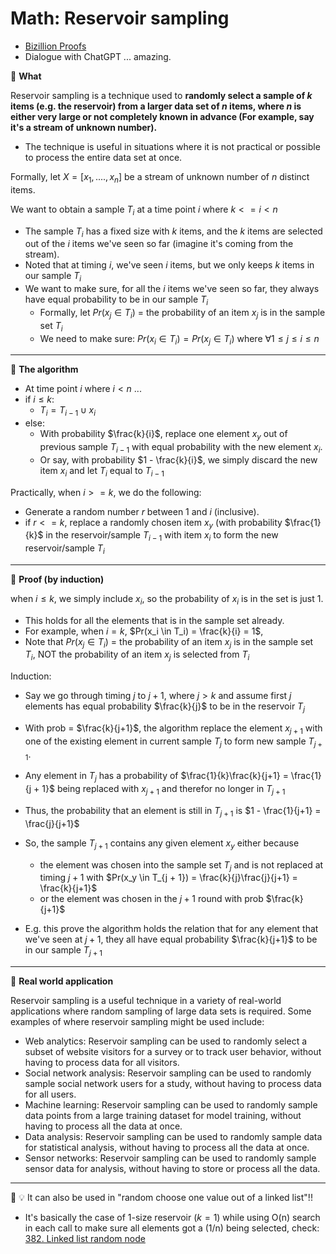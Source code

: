 # Math: Reservoir sampling

- [Bizillion Proofs](https://youtu.be/dWfo9XGrqKU)
- Dialogue with ChatGPT ... amazing.

:flags: **What**

Reservoir sampling is a technique used to **randomly select a sample of $k$ items (e.g. the reservoir) from a larger data set of $n$ items, where $n$ is either very large or not completely known in advance (For example, say it's a stream of unknown number).**

- The technique is useful in situations where it is not practical or possible to process the entire data set at once.


Formally, let $X = [x_1, ...., x_n]$ be a stream of unknown number of $n$ distinct items.

We want to obtain a sample $T_i$ at a time point $i$ where $k <= i < n$

- The sample $T_i$ has a fixed size with $k$ items, and the $k$ items are selected out of the $i$ items we've seen so far (imagine it's coming from the stream).
- Noted that at timing $i$, we've seen $i$ items, but we only keeps $k$ items in our sample $T_i$
- We want to make sure, for all the $i$ items we've seen so far, they always have equal probability to be in our sample $T_i$
  - Formally, let $Pr(x_j \in T_i)$ = the probability of an item $x_j$ is in the sample set $T_i$
  - We need to make sure: $Pr(x_i \in T_i) = Pr(x_j \in T_i)$ where $\forall 1 \leq j \leq i \leq n$

---

:flags: **The algorithm**

- At time point $i$ where $i < n$ ...
- if $i \leq k$:
  - $T_i = T_{i - 1} \cup { x_i }$
- else:
  - With probability $\frac{k}{i}$, replace one  element $x_y$ out of previous sample $T_{i - 1}$ with equal probability with the new element $x_i$.
  - Or say, with probability $1 - \frac{k}{i}$, we simply discard the new item $x_i$ and let $T_i$ equal to $T_{i - 1}$

Practically, when $i >= k$, we do the following:

- Generate a random number $r$ between 1 and $i$ (inclusive).
- if $r <= k$, replace a randomly chosen item $x_y$ (with probability $\frac{1}{k}$ in the reservoir/sample $T_{i - 1}$ with item $x_i$ to form the new reservoir/sample $T_i$

---

:flags: **Proof (by induction)**

when $i \leq k$, we simply include $x_i$, so the probability of $x_i$ is in the set is just 1.

- This holds for all the elements that is in the sample set already.
- For example, when $i = k$, $Pr(x_i \in T_i) = \frac{k}{i} = 1$,
- Note that $Pr(x_j \in T_i)$ = the probability of an item $x_j$ is in the sample set $T_i$, NOT the probability of an item $x_j$ is selected from $T_i$

Induction:

- Say we go through timing $j$ to $j + 1$, where $j > k$ and assume first $j$ elements has equal probability $\frac{k}{j}$ to be in the reservoir $T_{j}$
- With prob = $\frac{k}{j+1}$, the algorithm replace the element $x_{j+1}$ with one of the existing element in current sample $T_j$ to form new sample $T_{j+1}$.
- Any element in $T_j$ has a probability of $\frac{1}{k}\frac{k}{j+1} = \frac{1}{j + 1}$ being replaced with $x_{j+1}$ and therefor no longer in $T_{j+1}$
- Thus, the probability that an element is still in $T_{j+1}$ is $1 - \frac{1}{j+1} = \frac{j}{j+1}$

- So, the sample $T_{j+1}$ contains any given element $x_y$ either because
  - the element was chosen into the sample set $T_j$ and is not replaced at timing $j+1$ with $Pr(x_y \in T_{j + 1}) = \frac{k}{j}\frac{j}{j+1} = \frac{k}{j+1}$
  - or the element was chosen in the $j+1$ round with prob $\frac{k}{j+1}$

- E.g. this prove the algorithm holds the relation that for any element that we've seen at $j+1$, they all have equal probability $\frac{k}{j+1}$ to be in our sample $T_{j+1}$

---

:flags: **Real world application**

Reservoir sampling is a useful technique in a variety of real-world applications where random sampling of large data sets is required. Some examples of where reservoir sampling might be used include:

- Web analytics: Reservoir sampling can be used to randomly select a subset of website visitors for a survey or to track user behavior, without having to process data for all visitors.
- Social network analysis: Reservoir sampling can be used to randomly sample social network users for a study, without having to process data for all users.
- Machine learning: Reservoir sampling can be used to randomly sample data points from a large training dataset for model training, without having to process all the data at once.
- Data analysis: Reservoir sampling can be used to randomly sample data for statistical analysis, without having to process all the data at once.
- Sensor networks: Reservoir sampling can be used to randomly sample sensor data for analysis, without having to store or process all the data.

---

:flags: :bulb: It can also be used in "random choose one value out of a linked list"!!

- It's basically the case of 1-size reservoir ($k = 1$) while using O(n) search in each call to make sure all elements got a (1/n) being selected, check: [382. Linked list random node](../problem_sets/math/README.md#💡-382-linked-list-random-node--👨‍💻)